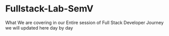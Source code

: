 # Fullstack-Lab-SemV
What We are covering in our Entire session of Full Stack Developer Journey we will updated here day by day
